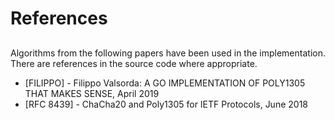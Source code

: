 # References

## 

Algorithms from the following papers have been used in the implementation.
There are references in the source code where appropriate.

* [FILIPPO] - Filippo Valsorda: A GO IMPLEMENTATION OF POLY1305 THAT MAKES SENSE, April 2019
* [RFC 8439] - ChaCha20 and Poly1305 for IETF Protocols, June 2018


